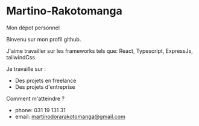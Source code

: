 # Martino-Rakotomanga
Mon dépot personnel

Binvenu sur mon profil github.

J'aime travailler sur les frameworks tels que:
React, Typescript, ExpressJs, tailwindCss

Je travaille sur :
* Des projets en freelance
* Des projets d'entreprise

Comment m'atteindre ?
* phone: 031 19 131 31
* email: martinodorarakotomanga@gmail.com
